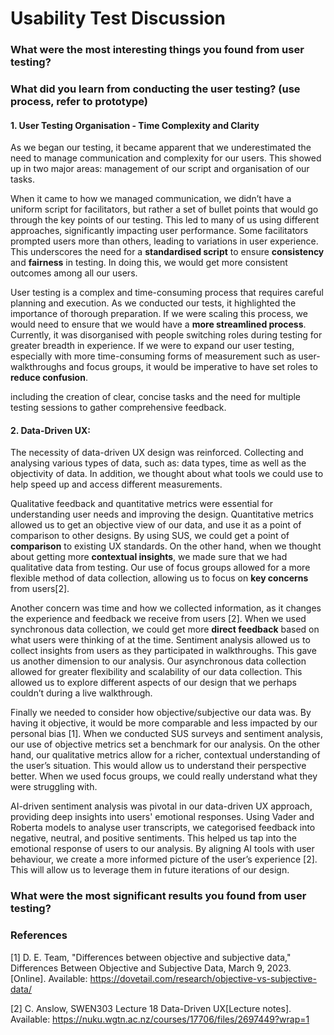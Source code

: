 # Usability Test Discussion

### What were the most interesting things you found from user testing?

### What did you learn from conducting the user testing? (use process, refer to prototype)
#### 1. User Testing Organisation - Time Complexity and Clarity
As we began our testing, it became apparent that we underestimated the need to manage communication and complexity for our users. This showed up in two major areas: management of our script and organisation of our tasks. 

When it came to how we managed communication, we didn’t have a uniform script for facilitators, but rather a set of bullet points that would go through the key points of our testing. This led to many of us using different approaches, significantly impacting user performance. Some facilitators prompted users more than others, leading to variations in user experience. This underscores the need for a **standardised script**  to ensure **consistency** and **fairness** in testing. In doing this, we would get more consistent outcomes among all our users. 

User testing is a complex and time-consuming process that requires careful planning and execution. As we conducted our tests, it highlighted the importance of thorough preparation. If we were scaling this process, we would need to ensure that we would have a **more streamlined process**. Currently, it was disorganised with people switching roles during testing for greater breadth in experience. If we were to expand our user testing, especially with more time-consuming forms of measurement such as user-walkthroughs and focus groups, it would be imperative to have set roles to **reduce confusion**.

including the creation of clear, concise tasks and the need for multiple testing sessions to gather comprehensive feedback.

#### 2. Data-Driven UX:
The necessity of data-driven UX design was reinforced. Collecting and analysing various types of data, such as: data types, time as well as the objectivity of data. In addition, we thought about what tools we could use to help speed up and access different measurements.

Qualitative feedback and quantitative metrics were essential for understanding user needs and improving the design. Quantitative metrics allowed us to get an objective view of our data, and use it as a point of comparison to other designs. By using SUS, we could get a point of **comparison** to existing UX standards. On the other hand, when we thought about getting more **contextual insights**, we made sure that we had qualitative data from testing. Our use of focus groups allowed for a more flexible method of data collection, allowing us to focus on **key concerns** from users[2].

Another concern was time and how we collected information, as it changes the experience and feedback we receive from users [2]. When we used synchronous data collection, we could get more **direct feedback** based on what users were thinking of at the time. Sentiment analysis allowed us to collect insights from users as they participated in walkthroughs. This gave us another dimension to our analysis. Our asynchronous data collection allowed for greater flexibility and scalability of our data collection. This allowed us to explore different aspects of our design that we perhaps couldn’t during a live walkthrough.

Finally we needed to consider how objective/subjective our data was. By having it objective, it would be more comparable and less impacted by our personal bias [1]. When we conducted SUS surveys and sentiment analysis, our use of objective metrics set a benchmark for our analysis. On the other hand, our qualitative metrics allow for a richer, contextual understanding of the user’s situation. This would allow us to understand their perspective better. When we used focus groups, we could really understand what they were struggling with.  

AI-driven sentiment analysis was pivotal in our data-driven UX approach, providing deep insights into users' emotional responses. Using Vader and Roberta models to analyse user transcripts, we categorised feedback into negative, neutral, and positive sentiments. This helped us tap into the emotional response of users to our analysis. By aligning AI tools with user behaviour, we create a more informed picture of the user’s experience [2]. This will allow us to leverage them in future iterations of our design.


### What were the most significant results you found from user testing? 




### References
[1] D. E. Team, "Differences between objective and subjective data," Differences Between Objective and Subjective Data, March 9, 2023. [Online]. Available: https://dovetail.com/research/objective-vs-subjective-data/

[2] C. Anslow, SWEN303 Lecture 18 Data-Driven UX[Lecture notes]. Available: https://nuku.wgtn.ac.nz/courses/17706/files/2697449?wrap=1
